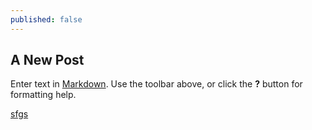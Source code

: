 ```yaml
---
published: false
---
```

## A New Post

Enter text in [Markdown](http://daringfireball.net/projects/markdown/). Use the toolbar above, or click the **?** button for formatting help.

[sfgs](https://www.youtube.com/watch?v=-QA6HqZalBQ)